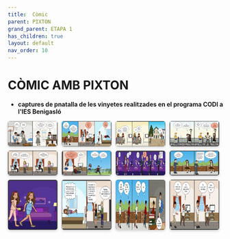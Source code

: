 ```yaml
---
title:  Còmic
parent: PIXTON
grand_parent: ETAPA 1
has_children: true
layout: default
nav_order: 10
---
```



# CÒMIC AMB PIXTON


- **captures de pnatalla de les vinyetes realitzades en el programa CODI a l'IES Benigasló**


<style>
.galeria {
  display: flex;
  flex-wrap: wrap;
  gap: 10px;
}
.galeria img {
  width: calc(25% - 10px);
  border-radius: 5px;
  box-shadow: 0 2px 6px rgba(0,0,0,0.2);
  transition: transform 0.2s;
}
.galeria img:hover {
  transform: scale(1.05);
}
@media (max-width: 800px) {
  .galeria img {
    width: calc(50% - 10px);
  }
}
@media (max-width: 500px) {
  .galeria img {
    width: 100%;
  }
}
</style>

<div class="galeria">
  <img src="ETAPA1/imatges/1.png" alt="Imatge 1">
  <img src="/ETAPA1/imatges/2.png" alt="Imatge 2">
  <img src="/ETAPA1/imatges/3.png" alt="Imatge 3">
  <img src="/ETAPA1/imatges/4.png" alt="Imatge 4">
  <img src="/ETAPA1/imatges/5.png" alt="Imatge 5">
  <img src="/ETAPA1/imatges/6.png" alt="Imatge 6">
  <img src="/ETAPA1/imatges/7.png" alt="Imatge 7">
  <img src="/ETAPA1/imatges/8.png" alt="Imatge 8">
  <img src="/ETAPA1/imatges/9.png" alt="Imatge 9">
  <img src="/ETAPA1/imatges/10.png" alt="Imatge 10">
  <img src="/ETAPA1/imatges/11.png" alt="Imatge 11">
  <img src="/ETAPA1/imatges/12.png" alt="Imatge 12">
</div>





